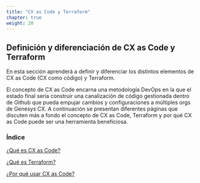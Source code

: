 ```yaml
---
title: "CX as Code y Terraform"
chapter: true
weight: 20
---
```


## Definición y diferenciación de CX as Code y Terraform

En esta sección aprenderá a definir y diferenciar los distintos elementos de CX as Code (CX como código) y Terraform.

El concepto de CX as Code encarna una metodología DevOps en la que el estado final sería construir una canalización de código gestionada dentro de Github que pueda empujar cambios y configuraciones a múltiples orgs de Genesys CX. A continuación se presentan diferentes páginas que discuten más a fondo el concepto de CX as Code, Terraform y por qué CX as Code puede ser una herramienta beneficiosa.

### Índice

[¿Qué es CX as Code?](020-cx-as-code-and-terraform/10_first.html)

[¿Qué es Terraform?](020-cx-as-code-and-terraform/20_second.html)

[¿Por qué usar CX as Code?](020-cx-as-code-and-terraform/30_third.html)
